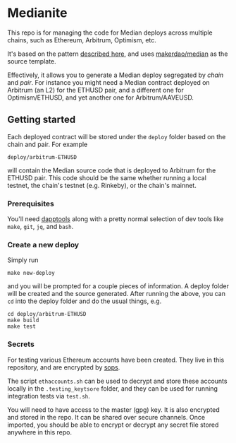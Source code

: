 # Medianite

This repo is for managing the code for Median deploys across multiple chains, such as Ethereum, Arbitrum, Optimism, etc.

It's based on the pattern [described here](https://collateral.makerdao.com/oracles-domain/untitled#8.-prepare-the-medianizer-and-osm-contracts), and uses [makerdao/median](https://github.com/makerdao/median) as the source template.

Effectively, it allows you to generate a Median deploy segregated by *chain* and *pair*. For instance you might need a Median contract deployed on Arbitrum (an L2) for the ETHUSD pair, and a different one for Optimism/ETHUSD, and yet another one for Arbitrum/AAVEUSD.

## Getting started

Each deployed contract will be stored under the `deploy` folder based on the chain and pair. For example

```
deploy/arbitrum-ETHUSD
```

will contain the Median source code that is deployed to Arbitrum for the ETHUSD pair. This code should be the same whether running a local testnet, the chain's testnet (e.g. Rinkeby), or the chain's mainnet.

### Prerequisites

You'll need [dapptools](https://dapp.tools/) along with a pretty normal selection of dev tools like `make`, `git`, `jq`, and `bash`.


### Create a new deploy

Simply run

```
make new-deploy
```

and you will be prompted for a couple pieces of information. A deploy folder will be created and the source generated. After running the above, you can `cd` into the deploy folder and do the usual things, e.g.

```
cd deploy/arbitrum-ETHUSD
make build
make test
```

### Secrets

For testing various Ethereum accounts have been created. They live in this repository, and are encrypted by [sops](https://github.com/mozilla/sops).

The script `ethaccounts.sh` can be used to decrypt and store these accounts locally in the `.testing_keytsore` folder, and they can be used for running integration tests via `test.sh`.

You will need to have access to the master (gpg) key. It is also encrypted and stored in the repo. It can be shared over secure channels. Once imported, you should be able to encrypt or decrypt any secret file stored anywhere in this repo.




